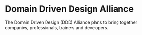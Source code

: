 # Domain Driven Design Alliance
The Domain Driven Design (DDD) Alliance plans to bring together companies, professionals, trainers and developers.
